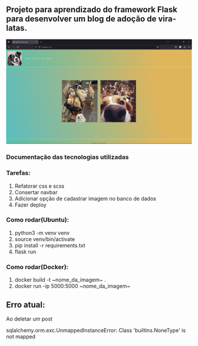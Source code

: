 <h2>Projeto para aprendizado do framework Flask para desenvolver um blog de adoção de vira-latas.</h2>

<p align="center">
  <img src="./img_site.png" width="850" alt="site_adocao_viralatas">
</p>

<h3>Documentação das tecnologias utilizadas</h3>

<h3>Tarefas:</h3>
<ol>
    <li>Refatorar css e scss</li>
    <li>Consertar navbar</li>
    <li>Adicionar opção de cadastrar imagem no banco de dados</li>
    <li>Fazer deploy</li>
</ol>

<h3>Como rodar(Ubuntu):</h3>
<ol>
    <li>python3 -m venv venv</li>
    <li>source venv/bin/activate</li>
    <li>pip install -r requirements.txt</li>
    <li>flask run</li>
</ol>

<h3>Como rodar(Docker):</h3>
<ol>
    <li>docker build -t ~nome_da_imagem~ .</li>
    <li>docker run -ip 5000:5000 ~nome_da_imagem~</li>
</ol>


<h2>Erro atual:</h2>
<p>Ao deletar um post</p>
<p>sqlalchemy.orm.exc.UnmappedInstanceError: Class 'builtins.NoneType' is not mapped</p>


